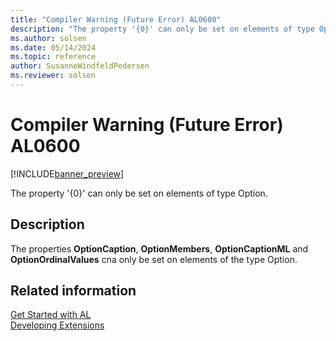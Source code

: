 ```yaml
---
title: "Compiler Warning (Future Error) AL0600"
description: "The property '{0}' can only be set on elements of type Option."
ms.author: solsen
ms.date: 05/14/2024
ms.topic: reference
author: SusanneWindfeldPedersen
ms.reviewer: solsen
---
```

[//]: # (START>DO_NOT_EDIT)
[//]: # (IMPORTANT:Do not edit any of the content between here and the END>DO_NOT_EDIT.)
[//]: # (Any modifications should be made in the .xml files in the ModernDev repo.)
# Compiler Warning (Future Error) AL0600

[!INCLUDE[banner_preview](../includes/banner_preview.md)]

The property '{0}' can only be set on elements of type Option.


## Description
The properties **OptionCaption**, **OptionMembers**, **OptionCaptionML** and **OptionOrdinalValues** cna only be set on elements of the type Option.  

[//]: # (IMPORTANT: END>DO_NOT_EDIT)
## Related information  
[Get Started with AL](../devenv-get-started.md)  
[Developing Extensions](../devenv-dev-overview.md)  
